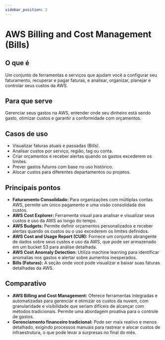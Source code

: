 ```yaml
---
sidebar_position: 2
---
```


# AWS Billing and Cost Management (Bills)

## O que é
Um conjunto de ferramentas e serviços que ajudam você a configurar seu faturamento, recuperar e pagar faturas, e analisar, organizar, planejar e controlar seus custos da AWS.

## Para que serve
Gerenciar seus gastos na AWS, entender onde seu dinheiro está sendo gasto, otimizar custos e garantir a conformidade com orçamentos.

## Casos de uso
- Visualizar faturas atuais e passadas (Bills).
- Analisar custos por serviço, região, tag ou conta.
- Criar orçamentos e receber alertas quando os gastos excederem os limites.
- Prever gastos futuros com base no uso histórico.
- Alocar custos para diferentes departamentos ou projetos.

## Principais pontos
- **Faturamento Consolidado:** Para organizações com múltiplas contas AWS, permite um único pagamento e uma visão consolidada dos custos.
- **AWS Cost Explorer:** Ferramenta visual para analisar e visualizar seus custos e uso da AWS ao longo do tempo.
- **AWS Budgets:** Permite definir orçamentos personalizados e receber alertas quando os custos ou o uso excederem os limites definidos.
- **AWS Cost and Usage Report (CUR):** Fornece um conjunto abrangente de dados sobre seus custos e uso da AWS, que pode ser armazenado em um bucket S3 para análise detalhada.
- **AWS Cost Anomaly Detection:** Utiliza machine learning para identificar anomalias nos gastos e alertar sobre aumentos inesperados.
- **Bills (Faturas):** A seção onde você pode visualizar e baixar suas faturas detalhadas da AWS.

## Comparativo
- **AWS Billing and Cost Management:** Oferece ferramentas integradas e automatizadas para gerenciar e otimizar os custos da nuvem, com granularidade e visibilidade que seriam difíceis de alcançar com métodos tradicionais. Permite uma abordagem proativa para o controle de gastos.
- **Gerenciamento financeiro tradicional:** Pode ser mais reativo e menos detalhado, exigindo processos manuais para rastrear e alocar custos de infraestrutura, o que pode levar a surpresas no final do mês.



